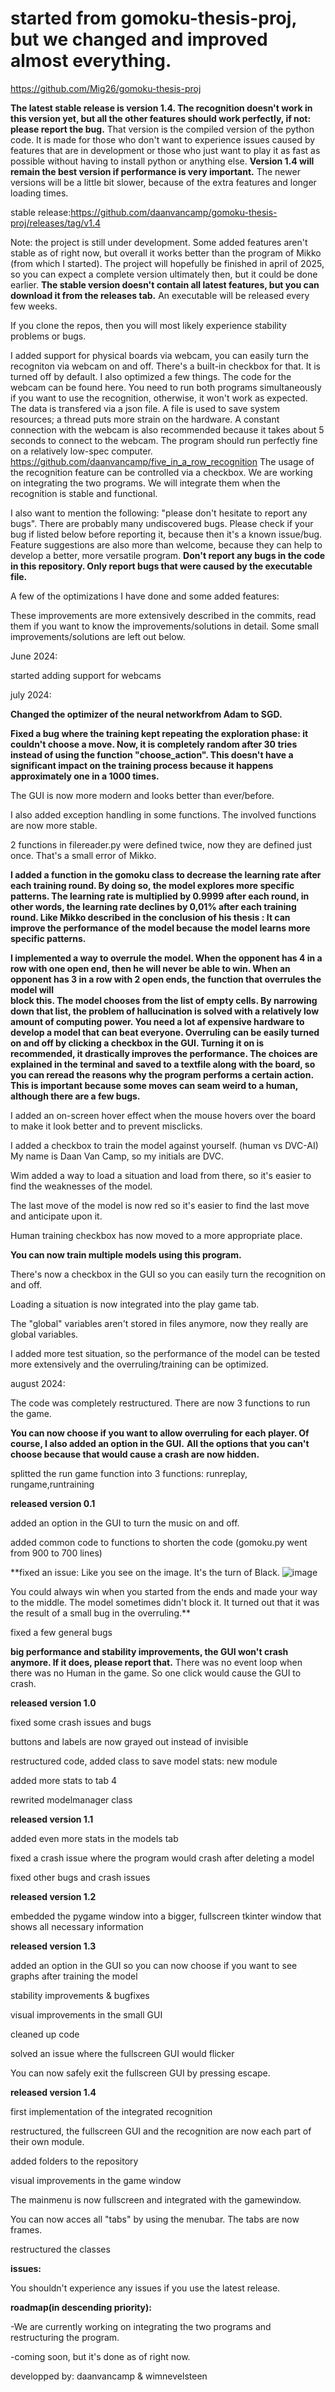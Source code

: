 # started from gomoku-thesis-proj, but we changed and improved almost everything.
https://github.com/Mig26/gomoku-thesis-proj

**The latest stable release is version 1.4. The recognition doesn't work in this version yet, but all the other features should work perfectly, if not: please report the bug.** That version is the compiled version of the python code. It is made for those who don't want to experience issues caused by features that are in development or those who just want to play it as fast as possible without having to install python or anything else.
**Version 1.4 will remain the best version if performance is very important.** The newer versions will be a little bit slower, because of the extra features and longer loading times.

stable release:https://github.com/daanvancamp/gomoku-thesis-proj/releases/tag/v1.4

Note: the project is still under development. Some added features aren't stable as of right now, but overall it works better than the program of Mikko (from which I started). The project will hopefully be finished in april of 2025, so you can expect a complete version ultimately then, but it could be done earlier. **The stable version doesn't contain all latest features, but you can download it from the releases tab.** An executable will be released every few weeks.

If you clone the repos, then you will most likely experience stability problems or bugs.

I added support for physical boards via webcam, you can easily turn the recogniton via webcam on and off. There's a built-in checkbox for that. It is turned off by default. I also optimized a few things. The code for the webcam can be found here. You need to run both programs simultaneously if you want to use the recognition, otherwise, it won't work as expected. The data is transfered via a json file. A file is used to save system resources; a thread puts more strain on the hardware. A constant connection with the webcam is also recommended because it takes about 5 seconds to connect to the webcam. The program should run perfectly fine on a relatively low-spec computer. 
https://github.com/daanvancamp/five_in_a_row_recognition
The usage of the recognition feature can be controlled via a checkbox.
We are working on integrating the two programs. We will integrate them when the recognition is stable and functional.


I also want to mention the following: "please don't hesitate to report any bugs". There are probably many undiscovered bugs. Please check if your bug if listed below before reporting it, because then it's a known issue/bug. Feature suggestions are also more than welcome, because they can help to develop a better, more versatile program. **Don't report any bugs in the code in this repository. Only report bugs that were caused by the executable file.**

A few of the optimizations I have done and some added features:


These improvements are more extensively described in the commits, read them if you want to know the improvements/solutions in detail. Some small improvements/solutions are left out below.

June 2024:

  started adding support for webcams
  
july 2024:

  **Changed the optimizer of the neural networkfrom Adam to SGD.**
  
  **Fixed a bug where the training kept repeating the exploration phase: it couldn't choose a move. Now, it is completely random after 30 tries instead of using the function "choose_action". This doesn't have a significant         impact on the training process because it happens approximately one in a 1000 times.**
  
  The GUI is now more modern and looks better than ever/before.
  
  I also added exception handling in some functions. The involved functions are now more stable.
  
  2 functions in filereader.py were defined twice, now they are defined just once. That's a small error of Mikko.
  
  **I added a function in the gomoku class to decrease the learning rate after each training round. By doing so, the model explores more specific patterns. The learning rate is multiplied by 0.9999 after each round, in other       words, the learning rate declines by 0,01% after each training round. Like Mikko described in the conclusion of his thesis : It can improve the performance of the model because the model learns more specific patterns.**
  
  **I implemented a way to overrule the model. When the opponent has 4 in a row with one open end, then he will never be able to win. When an opponent has 3 in a row with 2 open ends, the function that overrules the model will     
  block this. The model chooses from the list of empty cells. By narrowing down that list, the problem of hallucination is solved with a relatively low amount of computing power. You need a lot af expensive hardware to develop a   model that can beat everyone. Overruling can be easily turned on and off by clicking a checkbox in the GUI. Turning it on is recommended, it drastically improves the performance. The choices are explained in the terminal and     saved to a textfile along with the board, so you can reread the reasons why the program performs a certain action. This is important because some moves can seam weird to a human, although there are a few bugs.**
  
  I added an on-screen hover effect when the mouse hovers over the board to make it look better and to prevent misclicks.
  
  I added a checkbox to train the model against yourself. (human vs DVC-AI) My name is Daan Van Camp, so my initials are DVC.
  
  Wim added a way to load a situation and load from there, so it's easier to find the weaknesses of the model.
  
  The last move of the model is now red so it's easier to find the last move and anticipate upon it.
  
  Human training checkbox has now moved to a more appropriate place.
  
  **You can now train multiple models using this program.**
  
  There's now a checkbox in the GUI so you can easily turn the recognition on and off.
  
  Loading a situation is now integrated into the play game tab.
  
  The "global" variables aren't stored in files anymore, now they really are global variables.

  I added more test situation, so the performance of the model can be tested more extensively and the overruling/training can be optimized.
  
  
august 2024:

  The code was completely restructured. There are now 3 functions to run the game.

  **You can now choose if you want to allow overruling for each player. Of course, I also added an option in the GUI.**
  **All the options that you can't choose because that would cause a crash are now hidden.**
  
  splitted the run game function into 3 functions: runreplay, rungame,runtraining

  **released version 0.1**

  added an option in the GUI to turn the music on and off.
  
  added common code to functions to shorten the code (gomoku.py went from 900 to 700 lines)
  
  **fixed an issue: Like you see on the image. It's the turn of Black.
  ![image](https://github.com/user-attachments/assets/46c63a9a-af7f-4f0a-9cf3-2bf9f56af9ac) 
  
  You could always win when you started from the ends and made your way to the middle. The model sometimes didn't block it. It turned out that it was the result of a small bug in the overruling.**
  
  fixed a few general bugs

  **big performance and stability improvements, the GUI won't crash anymore. If it does, please report that.** There was no event loop when there was no Human in the game. So one click would cause the GUI to crash.
  
  **released version 1.0**

  fixed some crash issues and bugs

  buttons and labels are now grayed out instead of invisible

  restructured code, added class to save model stats: new module

  added more stats to tab 4

  rewrited modelmanager class

  
  **released version 1.1**

  added even more stats in the models tab

  fixed a crash issue where the program would crash after deleting a model

  fixed other bugs and crash issues

  **released version 1.2**


  embedded the pygame window into a bigger, fullscreen tkinter window that shows all necessary information

  **released version 1.3**


  added an option in the GUI so you can now choose if you want to see graphs after training the model

  stability improvements & bugfixes

  visual improvements in the small GUI

  cleaned up code

  solved an issue  where the fullscreen GUI would flicker

  You can now safely exit the fullscreen GUI by pressing escape.


  **released version 1.4**
  
  first implementation of the integrated recognition

  restructured, the fullscreen GUI and the recognition are now each part of their own module.
  
  added folders to the repository

  visual improvements in the game window

  The mainmenu is now fullscreen and integrated with the gamewindow.

  You can now acces all "tabs" by using the menubar. The tabs are now frames.

  restructured the classes
  



**issues:**

You shouldn't experience any issues if you use the latest release.


**roadmap(in descending priority):**

-We are currently working on integrating the two programs and restructuring the program.

-coming soon, but it's done as of right now.



developped by:
daanvancamp & wimnevelsteen
